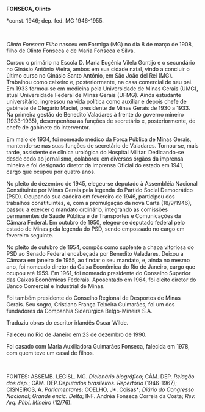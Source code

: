 **FONSECA, Olinto**

\*const. 1946; dep. fed. MG 1946-1955.

 

*Olinto Fonseca Filho* nasceu em Formiga (MG) no dia 8 de março de 1908,
filho de Olinto Fonseca e de Maria Fonseca e Silva.

Cursou o primário na Escola D. Maria Eugênia Vilela Gontijo e o
secundário no Ginásio Antônio Vieira, ambos em sua cidade natal, vindo a
concluir o último curso no Ginásio Santo Antônio, em São João del Rei
(MG). Trabalhou como caixeiro e, posteriormente, na casa comercial de
seu pai. Em 1933 formou-se em medicina pela Universidade de Minas Gerais
(UMG), atual Universidade Federal de Minas Gerais (UFMG). Ainda
estudante universitário, ingressou na vida política como auxiliar e
depois chefe de gabinete de Olegário Maciel, presidente de Minas Gerais
de 1930 a 1933. Na primeira gestão de Benedito Valadares à frente do
governo mineiro (1933-1935), desempenhou as funções de secretário e,
posteriormente, de chefe de gabinete do interventor.

Em maio de 1934, foi nomeado médico da Força Pública de Minas Gerais,
mantendo-se nas suas funções de secretário de Valadares. Tornou-se, mais
tarde, assistente de clínica urológica do Hospital Militar. Dedicando-se
desde cedo ao jornalismo, colaborou em diversos órgãos da imprensa
mineira e foi designado diretor da Imprensa Oficial do estado em 1941,
cargo que ocupou por quatro anos.

No pleito de dezembro de 1945, elegeu-se deputado à Assembléia Nacional
Constituinte por Minas Gerais pela legenda do Partido Social Democrático
(PSD). Ocupando sua cadeira em fevereiro de 1946, participou dos
trabalhos constituintes, e, com a promulgação da nova Carta (18/9/1946),
passou a exercer o mandato ordinário, integrando as comissões
permanentes de Saúde Pública e de Transportes e Comunicações da Câmara
Federal. Em outubro de 1950, elegeu-se deputado federal pelo estado de
Minas pela legenda do PSD, sendo empossado no cargo em fevereiro
seguinte.

No pleito de outubro de 1954, compôs como suplente a chapa vitoriosa do
PSD ao Senado Federal encabeçada por Benedito Valadares. Deixou a Câmara
em janeiro de 1955, ao findar o seu mandato, e, ainda no mesmo ano, foi
nomeado diretor da Caixa Econômica do Rio de Janeiro, cargo que ocupou
até 1959. Em 1961, foi nomeado presidente do Conselho Superior das
Caixas Econômicas Federais. Aposentado em 1964, foi eleito diretor do
Banco Comercial e Industrial de Minas.

Foi também presidente do Conselho Regional de Desportos de Minas Gerais.
Seu sogro, Cristiano França Teixeira Guimarães, foi um dos fundadores da
Companhia Siderúrgica Belgo-Mineira S.A.

Traduziu obras do escritor irlandês Oscar Wilde.

Faleceu no Rio de Janeiro em 23 de dezembro de 1990.

Foi casado com Maria Auxiliadora Guimarães Fonseca, falecida em 1978,
com quem teve um casal de filhos.

 

FONTES: ASSEMB. LEGISL. MG. *Dicionário biográfico*; CÂM. DEP. *Relação
dos dep.*; CÂM. DEP.*Deputados brasileiros. Repertório* (1946-1967);
CISNEIROS, A. *Parlamentares*; COELHO, J*. Coisas*; *Diário do Congresso
Nacional*; *Grande encic. Delta*; INF. Andréa Fonseca Correia da Costa;
*Rev. Arq. Públ. Mineiro* (12/76).

 

 
